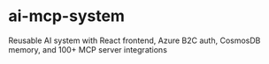 # ai-mcp-system
Reusable AI system with React frontend, Azure B2C auth, CosmosDB memory, and 100+ MCP server integrations
